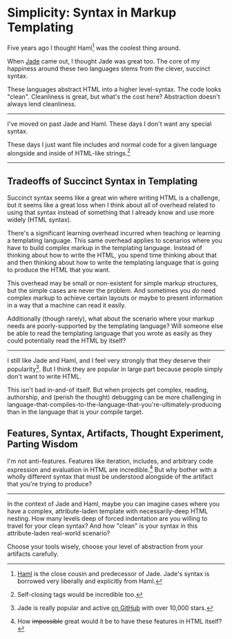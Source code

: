 # Simplicity: Syntax in Markup Templating

Five years ago I thought Haml[^1] was the coolest thing around.

When [Jade](http://jade-lang.com/) came out, I thought Jade was great too.
The core of my happiness around these two languages stems from the clever,
succinct syntax.

These languages abstract HTML into a higher level-syntax. The code looks "clean".
Cleanliness is great, but what's the cost here? Abstraction doesn't always lend
cleanliness.

---

I've moved on past Jade and Haml. These days I don't want any special syntax.

These days I just want file includes and normal code for a given language
alongside and inside of HTML-like strings.[^2]

---

## Tradeoffs of Succinct Syntax in Templating

Succinct syntax seems like a great win where writing HTML is a challenge,
but it seems like a great loss when I think about all of overhead related to
using that syntax instead of something that I already know and use more widely
(HTML syntax).

There's a significant learning overhead incurred when teaching or learning a
templating language. This same overhead applies to scenarios where you have to
build complex markup in the templating language. Instead of thinking about how to
write the HTML, you spend time thinking about that and then thinking about how to
write the templating language that is going to produce the HTML that you want.

This overhead may be small or non-existent for simple markup structures, but
the simple cases are never the problem. And sometimes you _do_ need complex markup
to achieve certain layouts or maybe to present information in a way that a machine
can read it easily.

Additionally (though rarely), what about the scenario where your markup needs
are poorly-supported by the templating language? Will someone else be able to
read the templating language that you wrote as easily as they could potentially
read the HTML by itself?

---

I still like Jade and Haml, and I feel very strongly that they deserve their
popularity[^3]. But I think they are popular in large part because people simply
don't want to write HTML.

This isn't bad in-and-of itself. But when projects get complex,
reading, authorship, and (perish the thought) debugging can be more challenging in
language-that-compiles-to-the-language-that-you're-ultimately-producing
than in the language that is your compile target.

## Features, Syntax, Artifacts, Thought Experiment, Parting Wisdom

I'm not anti-features. Features like iteration, includes, and arbitrary code
expression and evaluation in HTML are incredible.[^4] But why bother with a wholly
different syntax that must be understood alongside of the artifact that you're
trying to produce?

---

In the context of Jade and Haml, maybe you can imagine cases where you have a
complex, attribute-laden template with necessarily-deep HTML nesting. How many
levels deep of forced indentation are you willing to travel for your clean
syntax? And how "clean" is your syntax in this attribute-laden real-world
scenario?

Choose your tools wisely, choose your level of abstraction from your artifacts
carefully.


[^1]: [Haml](http://haml.info/) is the close cousin and predecessor of Jade. Jade's syntax is
      borrowed very liberally and explicitly from Haml.
[^2]: Self-closing tags would be incredible too.
[^3]: Jade is really popular and active [on GitHub](https://github.com/pugjs/jade)
      with over 10,000 stars.
[^4]: How ~~impossible~~ great would it be to have these features in HTML itself?
